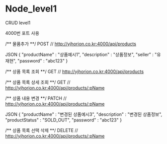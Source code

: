 # Node_level1
CRUD level1

4000번 포트 사용

/** 물품추가 **/
POST // http://yjhorion.co.kr:4000/api/products

JSON
{
	"productName" : "상품예시1",
	"description" : "상품정보",
	"seller" : "유재현",
	"password" : "abc123"
}

/** 상품 목록 조회 **/
GET // http://yjhorion.co.kr:4000/api/products

/** 상품 목록 상세 조회 **/
GET // http://yjhorion.co.kr:4000/api/products/:pName

/** 상품 내용 변경 **/
PATCH // http://yjhorion.co.kr:4000/api/products/:pName

JSON
{
	"productName" : "변경된 상품예시3",
	"description" : "변경된 상품정보",
	"productStatus" : "SOLD_OUT",
	"password" : "abc123"
}

/** 상품 목록 선택 삭제 **/
DELETE // http://yjhorion.co.kr:4000/api/products/:pName
